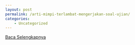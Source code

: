 ```yaml
---
layout: post
permalink: /arti-mimpi-terlambat-mengerjakan-soal-ujian/
categories:
    - Uncategorized
---
```


[Baca Selengkapnya](/05)